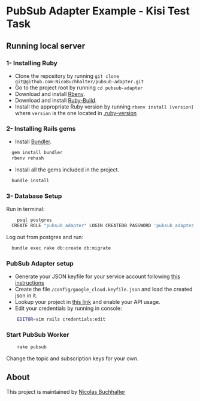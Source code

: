 PubSub Adapter Example - Kisi Test Task
===============

## Running local server

### 1- Installing Ruby

- Clone the repository by running `git clone git@github.com:NicoBuchhalter/pubsub-adapter.git`
- Go to the project root by running `cd pubsub-adapter`
- Download and install [Rbenv](https://github.com/rbenv/rbenv#basic-github-checkout).
- Download and install [Ruby-Build](https://github.com/rbenv/ruby-build#installing-as-an-rbenv-plugin-recommended).
- Install the appropriate Ruby version by running `rbenv install [version]` where `version` is the one located in [.ruby-version](.ruby-version)

### 2- Installing Rails gems

- Install [Bundler](http://bundler.io/).

```bash
  gem install bundler
  rbenv rehash
```

- Install all the gems included in the project.

```bash
  bundle install
```

### 3- Database Setup

Run in terminal:

```bash
	psql postgres
  CREATE ROLE "pubsub_adapter" LOGIN CREATEDB PASSWORD 'pubsub_adapter';
```

Log out from postgres and run:

```bash
  bundle exec rake db:create db:migrate
```


### PubSub Adapter setup

- Generate your JSON keyfile for your service account following [this instructions](https://cloud.google.com/iam/docs/creating-managing-service-account-keys)
- Create the file `/config/google_cloud.keyfile.json` and load the created json in it.
- Lookup your project in [this link](https://console.cloud.google.com/apis/api/pubsub.googleapis.com/) and enable your API usage.
- Edit your credentials by running in console: 

```bash
	EDITOR=vim rails credentials:edit
```

### Start PubSub Worker

```bash
	rake pubsub
```

Change the topic and subscription keys for your own.

## About

This project is maintained by [Nicolas Buchhalter](https://github.com/NicoBuchhalter)
